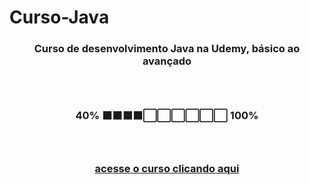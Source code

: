 # Curso-Java 
<h3 align="center">Curso de desenvolvimento Java na Udemy, básico ao avançado<h3><br>
<h3 align="center">40% ⬛⬛⬛⬛⬜⬜⬜⬜⬜⬜ 100%<h3><br> 
<p align="center"><a  href="https://www.udemy.com/course/fundamentos-de-programacao-com-java/" align="center">acesse o curso clicando aqui</a></p>
